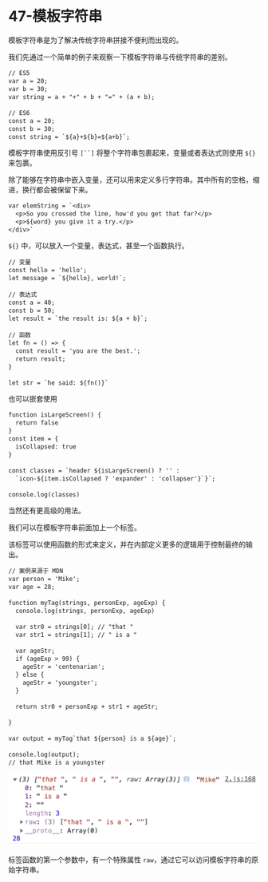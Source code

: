 # 47-模板字符串

模板字符串是为了解决传统字符串拼接不便利而出现的。

我们先通过一个简单的例子来观察一下模板字符串与传统字符串的差别。

```
// ES5
var a = 20;
var b = 30;
var string = a + "+" + b + "=" + (a + b);

// ES6
const a = 20;
const b = 30;
const string = `${a}+${b}=${a+b}`;
```

模板字符串使用反引号 `[``]` 将整个字符串包裹起来，变量或者表达式则使用 `${}` 来包裹。

除了能够在字符串中嵌入变量，还可以用来定义多行字符串。其中所有的空格，缩进，换行都会被保留下来。

```
var elemString = `<div>
  <p>So you crossed the line, how'd you get that far?</p>
  <p>${word} you give it a try.</p>
</div>`
```

`${}` 中，可以放入一个变量，表达式，甚至一个函数执行。

```
// 变量
const hello = 'hello';
let message = `${hello}, world!`;

// 表达式
const a = 40;
const b = 50;
let result = `the result is: ${a + b}`;

// 函数
let fn = () => {
  const result = 'you are the best.';
  return result;
}

let str = `he said: ${fn()}`
```

也可以嵌套使用

```
function isLargeScreen() {
  return false
}
const item = {
  isCollapsed: true
}

const classes = `header ${isLargeScreen() ? '' :
  `icon-${item.isCollapsed ? 'expander' : 'collapser'}`}`;

console.log(classes)
```

当然还有更高级的用法。

我们可以在模板字符串前面加上一个标签。

该标签可以使用函数的形式来定义，并在内部定义更多的逻辑用于控制最终的输出。

```
// 案例来源于 MDN
var person = 'Mike';
var age = 28;

function myTag(strings, personExp, ageExp) {
  console.log(strings, personExp, ageExp)

  var str0 = strings[0]; // "that "
  var str1 = strings[1]; // " is a "

  var ageStr;
  if (ageExp > 99) {
    ageStr = 'centenarian';
  } else {
    ageStr = 'youngster';
  }

  return str0 + personExp + str1 + ageStr;

}

var output = myTag`that ${person} is a ${age}`;

console.log(output);
// that Mike is a youngster
```

![img](./assets/1-20240301114816904.png)



标签函数的第一个参数中，有一个特殊属性 `raw`，通过它可以访问模板字符串的原始字符串。